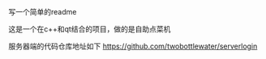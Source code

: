 写一个简单的readme


这是一个在c++和qt结合的项目，做的是自助点菜机


服务器端的代码仓库地址如下
https://github.com/twobottlewater/serverlogin
